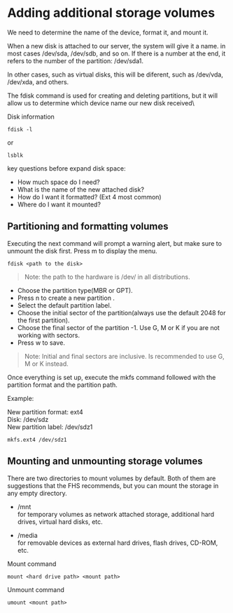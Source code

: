 # Adding additional storage volumes

We need to determine the name of the device, format it, and mount it.

When a new disk is attached to our server, the system will give it a name. in most cases /dev/sda, /dev/sdb, and so on. If there is a number at the end, it refers to the number of the partition: /dev/sda1.

In other cases, such as virtual disks, this will be diferent, such as /dev/vda, /dev/xda, and others.

The fdisk command is used for creating and deleting partitions, but it will allow us to determine which device name our new disk received\

Disk information

    fdisk -l

or

    lsblk

key questions before expand disk space:

- How much space do I need?
- What is the name of the new attached disk?
- How do I want it formatted? (Ext 4 most common)
- Where do I want it mounted?

## Partitioning and formatting volumes

Executing the next command will prompt a warning alert, but make sure to unmount the disk first. Press m to display the menu.

	fdisk <path to the disk>

> Note: the path to the hardware is /dev/ in all distributions.

- Choose the partition type(MBR or GPT).
- Press n to create a new partition .
- Select the default partition label.
- Choose the initial sector of the partition(always use the default 2048 for the first partition).
- Choose the final sector of the partition -1. Use G, M or K if you are not working with sectors.
- Press w to save.

> Note: Initial and final sectors are inclusive. Is recommended to use G, M or K instead.

Once everything is set up, execute the mkfs command followed with the partition format and the partition path.

Example:

New partition format: ext4  
Disk: /dev/sdz  
New partition label: /dev/sdz1  

    mkfs.ext4 /dev/sdz1

## Mounting and unmounting storage volumes

There are two directories to mount volumes by default. Both of them are suggestions that the FHS recommends, but you can mount the storage in any empty directory.

- \/mnt  
for temporary volumes as network attached storage, additional hard drives, virtual hard disks, etc. 

- /media  
    for removable devices as external hard drives, flash drives, CD-ROM, etc.

Mount command

    mount <hard drive path> <mount path>

Unmount command

    umount <mount path>